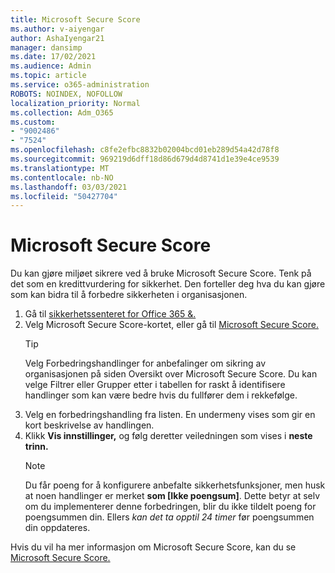 ```yaml
---
title: Microsoft Secure Score
ms.author: v-aiyengar
author: AshaIyengar21
manager: dansimp
ms.date: 17/02/2021
ms.audience: Admin
ms.topic: article
ms.service: o365-administration
ROBOTS: NOINDEX, NOFOLLOW
localization_priority: Normal
ms.collection: Adm_O365
ms.custom:
- "9002486"
- "7524"
ms.openlocfilehash: c8fe2efbc8832b02004bcd01eb289d54a42d78f8
ms.sourcegitcommit: 969219d6dff18d86d679d4d8741d1e39e4ce9539
ms.translationtype: MT
ms.contentlocale: nb-NO
ms.lasthandoff: 03/03/2021
ms.locfileid: "50427704"
---
```

# <a name="microsoft-secure-score"></a>Microsoft Secure Score

Du kan gjøre miljøet sikrere ved å bruke Microsoft Secure Score. Tenk på det som en kredittvurdering for sikkerhet. Den forteller deg hva du kan gjøre som kan bidra til å forbedre sikkerheten i organisasjonen.

1. Gå til [sikkerhetssenteret for Office 365 &.](https://go.microsoft.com/fwlink/p/?linkid=2077143)
1. Velg Microsoft Secure Score-kortet, eller gå til [Microsoft Secure Score.](https://go.microsoft.com/fwlink/?linkid=2099589)
    > [!TIP]
    >  Velg Forbedringshandlinger for anbefalinger om sikring av organisasjonen på siden Oversikt over Microsoft Secure Score. Du kan velge Filtrer eller Grupper etter i tabellen for raskt å identifisere handlinger som kan være bedre hvis du fullfører dem i rekkefølge.
1. Velg en forbedringshandling fra listen. En undermeny vises som gir en kort beskrivelse av handlingen.
1. Klikk **Vis innstillinger,** og følg deretter veiledningen som vises i **neste trinn.**
    > [!NOTE]
    > Du får poeng for å konfigurere anbefalte sikkerhetsfunksjoner, men husk at noen handlinger er merket **som [Ikke poengsum]**. Dette betyr at selv om du implementerer denne forbedringen, blir du ikke tildelt poeng for poengsummen din. Ellers *kan det ta opptil 24 timer* før poengsummen din oppdateres.

Hvis du vil ha mer informasjon om Microsoft Secure Score, kan du se [Microsoft Secure Score.](https://go.microsoft.com/fwlink/?linkid=2103077)